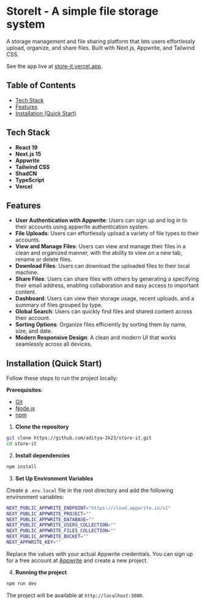 # StoreIt - A simple file storage system

A storage management and file sharing platform that lets users effortlessly upload, organize, and share files. Built with Next.js, Appwrite, and Tailwind CSS.

See the app live at [store-it.vercel.app](https://store-it.vercel.app/). <!-- Change this -->

## Table of Contents

- [Tech Stack](#tech-stack)
- [Features](#features)
- [Installation (Quick Start)](#installation-quick-start)

## Tech Stack

- **React 19**
- **Next.js 15**
- **Appwrite**
- **Tailwind CSS**
- **ShadCN**
- **TypeScript**
- **Vercel**

## Features

- **User Authentication with Appwrite**: Users can sign up and log in to their accounts using appwrite authentication system.
- **File Uploads**: Users can effortlessly upload a variety of file types to their accounts.
- **View and Manage Files**: Users can view and manage their files in a clean and organized manner, with the ability to view on a new tab, rename or delete files.
- **Download Files**: Users can download the uploaded files to their local machine.
- **Share Files**: Users can share files with others by generating a specifying their email address, enabling collaboration and easy access to important content.
- **Dashboard**: Users can view their storage usage, recent uploads, and a summary of files grouped by type.
- **Global Search**: Users can quickly find files and shared content across their account.
- **Sorting Options**: Organize files efficiently by sorting them by name, size, and date.
- **Modern Responsive Design**: A clean and modern UI that works seamlessly across all devices.

## Installation (Quick Start)

Follow these steps to run the project locally:

**Prerequisites**:

- [Git](https://git-scm.com/)
- [Node.js](https://nodejs.org/)
- [npm](https://www.npmjs.com/)

1. **Clone the repository**

```bash
git clone https://github.com/aditya-2k23/store-it.git
cd store-it
```

2. **Install dependencies**

```bash
npm install
```

3. **Set Up Environment Variables**

Create a `.env.local` file in the root directory and add the following environment variables:

```bash
NEXT_PUBLIC_APPWRITE_ENDPOINT="https://cloud.appwrite.io/v1"
NEXT_PUBLIC_APPWRITE_PROJECT=""
NEXT_PUBLIC_APPWRITE_DATABASE=""
NEXT_PUBLIC_APPWRITE_USERS_COLLECTION=""
NEXT_PUBLIC_APPWRITE_FILES_COLLECTION=""
NEXT_PUBLIC_APPWRITE_BUCKET=""
NEXT_APPWRITE_KEY=""
```

Replace the values with your actual Appwrite credentials. You can sign up for a free account at [Appwrite](https://appwrite.io/) and create a new project.

4. **Running the project**

```bash
npm run dev
```

The project will be available at `http://localhost:3000`.

